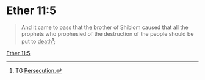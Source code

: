 # Ether 11:5

> And it came to pass that the brother of Shiblom caused that all the prophets who prophesied of the destruction of the people should be put to <u>death</u>[^a];

[Ether 11:5](https://www.churchofjesuschrist.org/study/scriptures/bofm/ether/11?lang=eng&id=p5#p5)


[^a]: TG [Persecution.](https://www.churchofjesuschrist.org/study/scriptures/tg/persecution?lang=eng)
